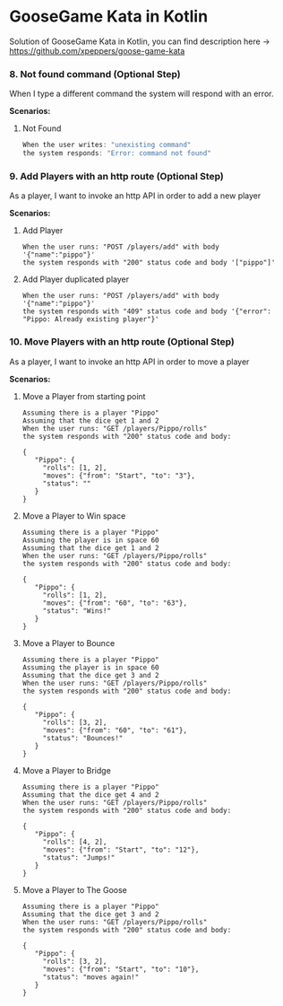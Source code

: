 # GooseGame Kata in Kotlin

Solution of GooseGame Kata in Kotlin, you can find description here -> https://github.com/xpeppers/goose-game-kata


### 8. Not found command (Optional Step)
When I type a different command the system will respond with an error.

**Scenarios:**
1. Not Found
   ```js
   When the user writes: "unexisting command"
   the system responds: "Error: command not found"
   ```
   

### 9. Add Players with an http route (Optional Step)
As a player, I want to invoke an http API in order to add a new player

**Scenarios:**
1. Add Player
   ```
   When the user runs: "POST /players/add" with body '{"name":"pippo"}'
   the system responds with "200" status code and body '["pippo"]'
   ```

2. Add Player duplicated player
   ```
   When the user runs: "POST /players/add" with body '{"name":"pippo"}'
   the system responds with "409" status code and body '{"error": "Pippo: Already existing player"}'
   ```

### 10. Move Players with an http route (Optional Step)
As a player, I want to invoke an http API in order to move a player

**Scenarios:**
1. Move a Player from starting point
    ```
    Assuming there is a player "Pippo"
    Assuming that the dice get 1 and 2
    When the user runs: "GET /players/Pippo/rolls"
    the system responds with "200" status code and body:
    
    {
       "Pippo": {
         "rolls": [1, 2],
         "moves": {"from": "Start", "to": "3"},
         "status": ""
       }
    }
    ```
    
2. Move a Player to Win space
    ```
    Assuming there is a player "Pippo"
    Assuming the player is in space 60
    Assuming that the dice get 1 and 2
    When the user runs: "GET /players/Pippo/rolls"
    the system responds with "200" status code and body:
    
    {
       "Pippo": {
         "rolls": [1, 2],
         "moves": {"from": "60", "to": "63"},
         "status": "Wins!"
       }
    }
    ```
3. Move a Player to Bounce
    ```
    Assuming there is a player "Pippo"
    Assuming the player is in space 60
    Assuming that the dice get 3 and 2
    When the user runs: "GET /players/Pippo/rolls"
    the system responds with "200" status code and body:
    
    {
       "Pippo": {
         "rolls": [3, 2],
         "moves": {"from": "60", "to": "61"},
         "status": "Bounces!"
       }
    }
    ```
3. Move a Player to Bridge
    ```
    Assuming there is a player "Pippo"
    Assuming that the dice get 4 and 2
    When the user runs: "GET /players/Pippo/rolls"
    the system responds with "200" status code and body:
    
    {
       "Pippo": {
         "rolls": [4, 2],
         "moves": {"from": "Start", "to": "12"},
         "status": "Jumps!"
       }
    }
    ```
3. Move a Player to The Goose
    ```
    Assuming there is a player "Pippo"
    Assuming that the dice get 3 and 2
    When the user runs: "GET /players/Pippo/rolls"
    the system responds with "200" status code and body:
    
    {
       "Pippo": {
         "rolls": [3, 2],
         "moves": {"from": "Start", "to": "10"},
         "status": "moves again!"
       }
    }
    ```